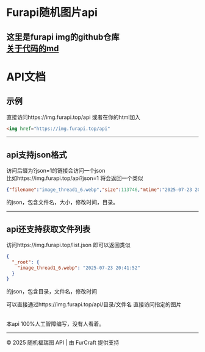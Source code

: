 # Furapi随机图片api

这里是furapi img的github仓库  
[关于代码的md](./CODE.md)
---
# API文档
## 示例

直接访问https://img.furapi.top/api
或者在你的html加入
```html
<img href="https://img.furapi.top/api"
```
---
## api支持json格式
访问后缀为?json=1的链接会访问一个json  
比如https://img.furapi.top/api?json=1 将会返回一个类似
```json
{"filename":"image_thread1_6.webp","size":113746,"mtime":"2025-07-23 20:41:52","path":"/image_thread1_6.webp"}
```
的json，包含文件名，大小，修改时间，目录。

---
## api还支持获取文件列表
访问https://img.furapi.top/list.json 即可以返回类似
```json
{
  "_root": {
    "image_thread1_6.webp": "2025-07-23 20:41:52"
  }
}
```
的json，包含目录，文件名，修改时间

可以直接通过https://img.furapi.top/api/目录/文件名 直接访问指定的图片

<br>  
本api 100%人工智障编写，没有人看着。
  
<br>

---
© 2025 随机福瑞图 API | 由 FurCraft 提供支持